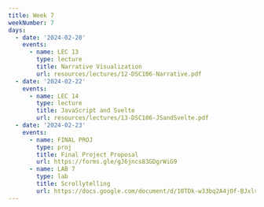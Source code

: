 ```yaml
---
title: Week 7
weekNumber: 7
days:
  - date: '2024-02-20'
    events:
      - name: LEC 13
        type: lecture
        title: Narrative Visualization
        url: resources/lectures/12-DSC106-Narrative.pdf
  - date: '2024-02-22'
    events:
      - name: LEC 14
        type: lecture
        title: JavaScript and Svelte
        url: resources/lectures/13-DSC106-JSandSvelte.pdf
  - date: '2024-02-23'
    events:
      - name: FINAL PROJ
        type: proj
        title: Final Project Proposal
        url: https://forms.gle/gJ6jncs83GDgrWiG9
      - name: LAB 7
        type: lab
        title: Scrollytelling
        url: https://docs.google.com/document/d/10TDk-w33bq2A4jOf-BJxlrOYDI7W48zm6zccSMUcRe0/edit?usp=sharing
---
```

